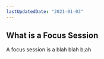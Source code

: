 ```yaml
---
lastUpdatedDate: "2021-01-03"
---
```


## What is a Focus Session

A focus session is a blah blah b;ah